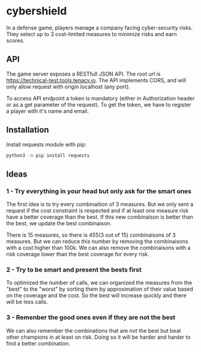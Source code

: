 # cybershield
In a defense game, players manage a company facing cyber-security risks. They select up to 3 cost-limited measures to minimize risks and earn scores.

## API

The game server exposes a RESTfull JSON API. The root url is https://technical-test.tools.tenacy.io. The API implements CORS, and will only allow request with origin localhost (any port).

To access API endpoint a token is mandatory (either in Authorization header or as a get parameter of the request). To get the token, we have to register a player with it's name and email.

## Installation

Install requests module with pip:
```bash
python3 -m pip install requests
```

## Ideas

### 1 - Try everything in your head but only ask for the smart ones

The first idea is to try every combinaition of 3 measures. But we only sent a request if the cost constraint is respected and if at least one measure risk have a better coverage than the best. If this new combinaison is better than the best, we update the best combinaison.

There is 15 measures, so there is 455(3 out of 15) combinaisons of 3 measures. But we can reduce this number by removing the combinaisons with a cost higher than 100k. We can also remove the combinaisons with a risk coverage lower than the best coverage for every risk.

### 2 - Try to be smart and present the bests first

To optimized the number of calls, we can organized the measures from the "best" to the "worst" by sorting them by approximation of their value based on the coverage and the cost. So the best will increase quickly and there will be less calls.

### 3 - Remenber the good ones even if they are not the best

We can also remember the combinations that are not the best but beat other champions in at least on risk. Doing so it will be harder and harder to find a better combination.